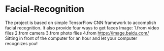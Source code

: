# Facial-Recognition  
  The project is based on simple TensorFlow CNN framework to accomplish facial recognition. It also provide four ways to get faces Image:
  1.from video files
  2.from camera
  3.from photo flies
  4.from https://image.baidu.com/
  Sitting in front of the computer for an hour and let your computer recognizes you!
